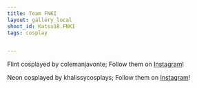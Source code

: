```yaml
---
title: Team FNKI
layout: gallery_local
shoot_id: Katsu18.FNKI
tags: cosplay


---
```


Flint cosplayed by colemanjavonte; Follow them on [Instagram](https://www.instagram.com/colemanjavonte)!

Neon cosplayed by khalissycosplays; Follow them on [Instagram](https://www.instagram.com/khalissycosplays)!

